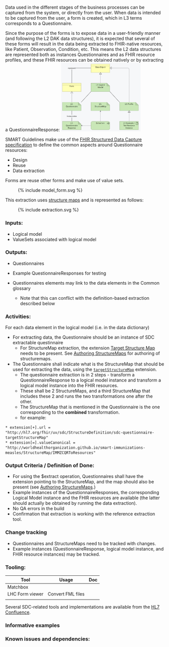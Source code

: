 Data used in the different stages of the business processes can be captured from the system, or directly from the user. When data is intended to be captured from the user, a form is created, which in L3 terms corresponds to a Questionnaire.

Since the purpose of the forms is to expose data in a user-friendly manner (and following the L2 DAK data structures), it is expected that several of these forms will result in the data being extracted to FHIR-native resources, like Patient, Observation, Condition, etc.
This means the L2 data structures are represented both as instances Questionnaires and as FHIR resource profiles, and these FHIR resources can be obtained natively or by extracting a QuestionnaireResponse:
<img src="./forms_resources.png" style="width:50%"/>
<br clear="all"/>


SMART Guidelines make use of the [FHIR Structured Data Capture specification](http://hl7.org/fhir/uv/sdc) to define the common aspects around Questionnaire resources:
* Design
* Reuse
* Data extraction

Forms are reuse other forms and make use of value sets. 
<figure>
  {% include model_form.svg %}
</figure>

This extraction uses [structure maps](l3_structuremaps.html) and is represented as follows:
<figure>
  {% include extraction.svg %}
</figure>




### **Inputs:** 
* Logical model
* ValueSets associated with logical model


### **Outputs:**
* Questionnaires
* Example QuestionnaireResponses for testing

* Questionnaires elements may link to the data elements in the Common glossary
  * Note that this can conflict with the definition-based extraction described below

### **Activities:**

For each data element in the logical model (i.e. in the data dictionary)

* For extracting data, the Questionnaire should be an instance of SDC extractable questinnaire
  * For StructureMap extraction, the extension [Target Structure Map](http://hl7.org/fhir/uv/sdc/StructureDefinition/sdc-questionnaire-targetStructureMap) needs to be present. See [Authoring StructureMaps](l3_structuremaps.html) for authoring of structuremaps.
* The Questionnaire shall indicate what is the StructureMap that should be used for extracting the data, using the [`targetStructureMap`](http://hl7.org/fhir/uv/sdc/StructureDefinition/sdc-questionnaire-targetStructureMap) extension. 
  * The questionnaire extraction is in 2 steps - transform a QuestionnaireResponse to a logical model instance and transform a logical model instance into the FHIR resources. 
  * These shall be 2 StructureMaps, and a third StructureMap that includes these 2 and runs the two transformations one after the other.
  * The StructureMap that is mentioned in the Questionnaire is the one corresponding to the **combined** transformation.
  * for example: 
```
* extension[+].url = "http://hl7.org/fhir/uv/sdc/StructureDefinition/sdc-questionnaire-targetStructureMap"
* extension[=].valueCanonical = "http://worldhealthorganization.github.io/smart-immunizations-measles/StructureMap/IMMZCQRToResources"
```


### **Output Criteria / Definition of Done:**

* For using the $extract operation, Questionnaires shall have the extension pointing to the StructureMap, and the map should also be present (see [Authoring StructureMaps](l3_structuremaps.html).)
* Example instances of the QuestionnaireResponses, the corresponding Logical Model instance and the FHIR resources are available (the latter should actually be obtained by running the data extraction).
* No QA errors in the build
* Confirmation that extraction is working with the reference extraction tool.



### **Change tracking**
* Questionnaires and StructureMaps need to be tracked with changes.
* Example instances (QuestionnaireResponse, logical model instance, and FHIR resource instances) may be tracked.


### **Tooling:**

| Tool | Usage | Doc |
| --- | ---| ---| 
| Matchbox | |  |
| LHC Form viewer | Convert FML files |  |
|  | |  |

Several SDC-related tools and implementations are available from the [HL7 Confluence](https://confluence.hl7.org/display/FHIRI/SDC+Implementations).

### **Informative examples**

### **Known issues and dependencies:**


